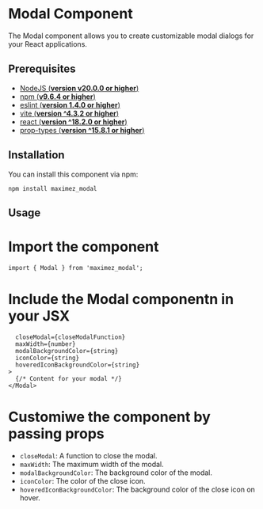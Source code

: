 # Modal Component

The Modal component allows you to create customizable modal dialogs for your React applications.

## Prerequisites

- [NodeJS (**version v20.0.0 or higher**)](https://nodejs.org/en/)
- [npm (**v9.6.4 or higher**)](https://www.npmjs.com/)
- [eslint (**version 1.4.0 or higher**)](https://eslint.org/)
- [vite (**version ^4.3.2 or higher**)](https://vitejs.dev/)
- [react (**version ^18.2.0 or higher**)](https://react.dev/)
- [prop-types (**version ^15.8.1 or higher**)](https://www.npmjs.com/package/prop-types)

## Installation

You can install this component via npm:

`npm install maximez_modal`

## Usage

# Import the component

`import { Modal } from 'maximez_modal';`

# Include the Modal componentn in your JSX

```<Modal
  closeModal={closeModalFunction}
  maxWidth={number}
  modalBackgroundColor={string}
  iconColor={string}
  hoveredIconBackgroundColor={string}
>
  {/* Content for your modal */}
</Modal>
```

# Customiwe the component by passing props

- `closeModal`: A function to close the modal.
- `maxWidth`: The maximum width of the modal.
- `modalBackgroundColor`: The background color of the modal.
- `iconColor`: The color of the close icon.
- `hoveredIconBackgroundColor`: The background color of the close icon on hover.

